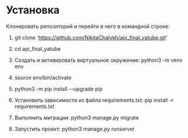 # Установка

Клонировать репозиторий и перейти в него в командной строке:

1. git clone 'https://github.com/NikitaChalykh/api_final_yatube.git'

2. cd api_final_yatube

3. Cоздать и активировать виртуальное окружение:
python3 -m venv env

4. source env/bin/activate

5. python3 -m pip install --upgrade pip

6. Установить зависимости из файла requirements.txt:
    pip install -r requirements.txt

7. Выполнить миграции:
    python3 manage.py migrate

8. Запустить проект:
    python3 manage.py runserver
